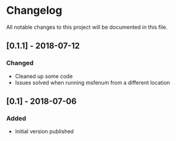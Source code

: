 # Changelog
All notable changes to this project will be documented in this file.

## [0.1.1] - 2018-07-12
### Changed
- Cleaned up some code
- Issues solved when running msfenum from a different location

## [0.1] - 2018-07-06
### Added
- Initial version published

